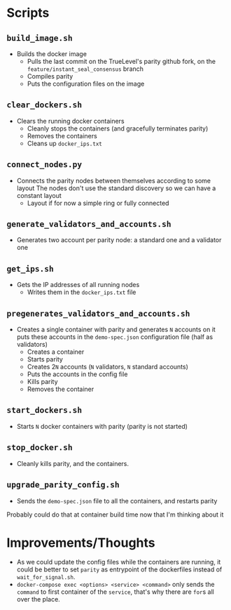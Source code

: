 # Scripts

## `build_image.sh`
- Builds the docker image
  - Pulls the last commit on the TrueLevel's parity github fork, on the `feature/instant_seal_consensus` branch
  - Compiles parity
  - Puts the configuration files on the image

## `clear_dockers.sh`
- Clears the running docker containers
  - Cleanly stops the containers (and gracefully terminates parity)
  - Removes the containers
  - Cleans up `docker_ips.txt`

## `connect_nodes.py`
- Connects the parity nodes between themselves according to some layout
  The nodes don't use the standard discovery so we can have a constant layout
  - Layout if for now a simple ring or fully connected

## `generate_validators_and_accounts.sh`
- Generates two account per parity node: a standard one and a validator one

## `get_ips.sh`
- Gets the IP addresses of all running nodes
  - Writes them in the `docker_ips.txt` file

## `pregenerates_validators_and_accounts.sh`
- Creates a single container with parity and generates `N` accounts on it
  puts these accounts in the `demo-spec.json` configuration file (half as validators)
  - Creates a container
  - Starts parity
  - Creates 2`N` accounts (`N` validators, `N` standard accounts)
  - Puts the accounts in the config file
  - Kills parity 
  - Removes the container

## `start_dockers.sh`
- Starts `N` docker containers with parity (parity is not started)

## `stop_docker.sh`
- Cleanly kills parity, and the containers.

## `upgrade_parity_config.sh`
- Sends the `demo-spec.json` file to all the containers, and restarts parity

Probably could do that at container build time now that I'm thinking about it

# Improvements/Thoughts

- As we could update the config files while the containers are running, 
  it could be better to set `parity` as entrypoint of the dockerfiles 
  instead of `wait_for_signal.sh`.
- `docker-compose exec <options> <service> <command>` only sends the 
  `command` to first container of the `service`, that's why there are 
  `for`s all over the place.
